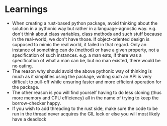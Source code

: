 # Learnings

- When creating a rust-based python package, avoid thinking about the solution in a pythonic way but rather in a
  language-agnostic way.
  e.g. don't think about class variables, class methods and such stuff because in the real-world, we don't have those.
  If object-oriented design is supposed to mimic the real world, it failed in that regard. Only an instance of something
  can do (method)
  or have a given property, not a specification of such instances. e.g. a man eats, if there was a specification of what
  a man can be, but
  no man existed, there would be no eating.
- The reason why should avoid the above pythonic way of thinking is much as it simplifies using the package, writing
  such an API
  is very difficult to pull-off while ensuring faster and more efficient operation for the package.
- The other reason is you will find yourself having to do less cloning (thus more memory and CPU efficiency) all in the
  name of
  trying to keep the borrow-checker happy.
- If you wish to add threading to the rust side, make sure the code to be run in the thread never acquires the GIL lock
  or else you will most likely have a deadlock
